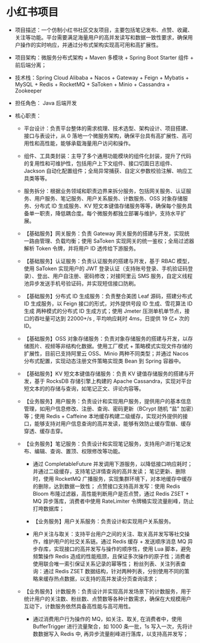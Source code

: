 # 小红书项目
- 项目描述：一个仿制小红书社区交友项目，主要包括笔记发布、点赞、收藏、关注等功能。平台需要满足海量用户的高并发读写和数据一致性要求，确保用户操作的实时响应，并通过分布式架构实现高可用和高扩展性。

- 项目架构：微服务分布式架构 + Maven 多模块 + Spring Boot Starter 组件 + 前后端分离；

- 技术栈：Spring Cloud Alibaba + Nacos + Gateway + Feign + Mybatis + MySQL + Redis + RocketMQ + SaToken + Minio + Cassandra + Zookeeper

- 担任角色： Java 后端开发

- 核心职责：

    - 平台设计：负责平台整体的需求梳理、技术选型、架构设计、项目搭建、接口与表设计，从 0 落地一个微服务架构，确保平台具有高扩展性、高可用性和高性能，能够承载海量用户访问和操作。

    - 组件、工具类封装：主导了多个通用功能模块的组件化封装，提升了代码的复用性和可维护性，包括用户上下文组件、接口切面日志组件、Jackson 自动化配置组件；全局异常捕获、自定义参数校验注解、响应工具类等等。

    - 服务拆分：根据业务领域和职责边界来拆分服务，包括网关服务、认证服务、用户服务、笔记服务、用户关系服务、计数服务、OSS 对象存储服务、分布式 ID 生成服务、KV 短文本键值存储服务等等，确保每个服务具备单一职责，降低耦合度。每个微服务都独立部署与维护，支持水平扩展。

    - 【基础服务】网关服务：负责 Gateway 网关服务的搭建与开发，实现统一路由管理、负载均衡；使用 SaToken 实现网关的统一鉴权；全局过滤器解析 Token 令牌，并将用户 ID 透传给下游服务。

    - 【基础服务】认证服务：负责认证服务的搭建与开发，基于 RBAC 模型，使用 SaToken 实现用户的 JWT 登录认证（支持账号登录、手机验证码登录）、登出、用户自注册、密码修改；对接阿里云 SMS 服务，自定义线程池异步发送手机号验证码，并实现短信接口防刷。

    - 【基础服务】分布式 ID 生成服务：负责整合美团 Leaf 源码，搭建分布式 ID 生成服务，以 Feign 接口的形式，对外提供号段 ID 生成、雪花算法 ID 生成 两种模式的分布式 ID 生成方式；使用 Jmeter 压测单机单节点，接口的吞吐量可达到 22000+/s , 平均响应耗时 4ms，日提供 19 亿+ 次的 ID。

    - 【基础服务】OSS 对象存储服务：负责对象存储服务的搭建与开发，以存储图片、视频等非结构化数据。使用工厂模式 + 策略模式实现文件存储的扩展性，目前已支持阿里云 OSS、Minio 两种不同类型；并通过 Nacos 分布式配置，实现动态注册文件策略实现类 Bean 到 Spring 容器中。

    - 【基础服务】KV 短文本键值存储服务：负责 KV 键值存储服务的搭建与开发，基于 RocksDB 存储引擎上构建的 Apache Cassandra，实现对平台短文本的的存储与查询，如笔记正文、评论内容等。

    - 【业务服务】用户服务：负责设计和实现用户服务，提供用户的基本信息管理，如用户信息修改、注册、查询、密码更新（BCrypt 随机 “盐” 加密）等；使用 Redis + Caffeine 本地缓存构建二级缓存，实现对外提供的接口，能够支持对用户信息查询的高并发读，能够有效防止缓存雪崩、缓存穿透、缓存击穿。

    - 【业务服务】笔记服务：负责设计和实现笔记服务，支持用户进行笔记发布、编辑、查询、置顶、权限修改等功能。

      - 通过 CompletableFuture 并发调用下游服务，以降低接口响应耗时；并通过二级缓存，支持笔记详情查询的高并发读；
笔记更新、删除时，使用 RocketMQ 广播服务，实现集群环境下，对本地缓存中缓存的删除，达到数据一致性；
点赞接口支持高并发写：使用 Redis Bloom 布隆过滤器，高性能判断用户是否点赞，通过 Redis ZSET + MQ 异步落库，消费者中使用 RateLimiter 令牌桶实现流量削峰，防止打垮数据库；
      - 【业务服务】用户关系服务：负责设计和实现用户关系服务。

      - 用户关注与取关：支持平台用户之间的关注、取关高并发写等社交操作，维护用户的社交关系链。通过 Redis 缓存 + 发送顺序消息 MQ 异步存库，实现接口的高并发写与操作的顺序性，使用 Lua 脚本，避免频繁操作 Redis 造成的性能瓶颈，且保证多次操作的原子性；消费者使用联合唯一索引保证关系记录的幂等性；
粉丝列表、关注列表查询：通过 Redis ZSET 数据结构，针对两种列表，分别使用不同的策略来缓存热点数据，以支持的高并发读分页查询请求；

    - 【业务服务】计数服务：负责设计并实现高并发场景下的计数服务，用于统计用户的关注数、粉丝数、点赞数等各种计数需求，确保在大规模用户互动下，计数服务依然具备高性能与高可用性。

      - 通过消费用户行为操作的 MQ，如关注、取关, 在消费者中，使用 BufferTrigger 进行流量聚合，如 1000 条一批，1s 写入一次，先将计数数据写入 Redis 中, 再异步流量削峰进行落库，以支持高并发写；